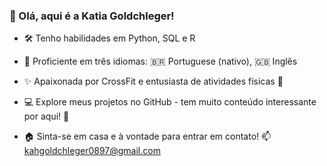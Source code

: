 ### 👋 Olá, aqui é a Katia Goldchleger!

- 🛠️ Tenho habilidades em Python, SQL e R

- 🌱 Proficiente em três idiomas: 🇧🇷 Portuguese (nativo), 🇬🇧 Inglês <!--🇷🇺 Russian-->

- ✨ Apaixonada por CrossFit e entusiasta de atividades físicas 💪

- 💻 Explore meus projetos no GitHub - tem muito conteúdo interessante por aqui! 🚀

- 🏠 Sinta-se em casa e à vontade para entrar em contato! 📫 kahgoldchleger0897@gmail.com

<!--
**kahgold/kahgold** is a ✨ _special_ ✨ repository because its `README.md` (this file) appears on your GitHub profile.

Here are some ideas to get you started:

- 🔭 I’m currently working on ...
- 🌱 I’m currently learning ...
- 👯 I’m looking to collaborate on ...
- 🤔 I’m looking for help with ...
- 💬 Ask me about ...
- 📫 How to reach me: ...
- 😄 Pronouns: ...
- ⚡ Fun fact: ...
-->
